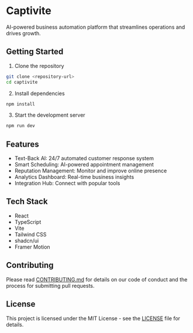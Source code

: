 # Captivite

AI-powered business automation platform that streamlines operations and drives growth.

## Getting Started

1. Clone the repository
```bash
git clone <repository-url>
cd captivite
```

2. Install dependencies
```bash
npm install
```

3. Start the development server
```bash
npm run dev
```

## Features

- Text-Back AI: 24/7 automated customer response system
- Smart Scheduling: AI-powered appointment management
- Reputation Management: Monitor and improve online presence
- Analytics Dashboard: Real-time business insights
- Integration Hub: Connect with popular tools

## Tech Stack

- React
- TypeScript
- Vite
- Tailwind CSS
- shadcn/ui
- Framer Motion

## Contributing

Please read [CONTRIBUTING.md](CONTRIBUTING.md) for details on our code of conduct and the process for submitting pull requests.

## License

This project is licensed under the MIT License - see the [LICENSE](LICENSE) file for details.
